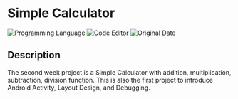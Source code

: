 # Simple Calculator

![Programming Language](https://img.shields.io/badge/Programming%20Language-Java-red)
![Code Editor](https://img.shields.io/badge/Code%20Editor-Android%20Studio-blue)
![Original Date](https://img.shields.io/badge/Original%20Date-Feb%208%2C%202021-important)

## Description 

The second week project is a Simple Calculator with addition, multiplication, subtraction, division function. This is also the first project to introduce Android Activity, Layout Design, and Debugging.